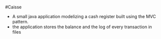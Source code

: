 #Caisse

- A small java application modelizing a cash register built using the MVC pattern.
- the application stores the balance and the log of every transaction in files

